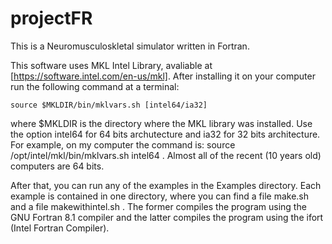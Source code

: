 # projectFR

This is a Neuromusculoskletal simulator written in Fortran. 

This software uses MKL Intel Library, avaliable at [https://software.intel.com/en-us/mkl]. After installing it on your computer run the following command at a terminal:

    source $MKLDIR/bin/mklvars.sh [intel64/ia32]

where $MKLDIR is the directory where the MKL library was installed. Use the option intel64 for 64 bits archutecture and ia32 for 32 bits architecture. For example, on my computer the  command is: source /opt/intel/mkl/bin/mklvars.sh intel64 . Almost all of the recent (10 years old) computers are 64 bits.

After that, you can run any of the examples in the Examples directory. Each example is contained in one directory, where you can find a file make.sh and a file makewithintel.sh . The former compiles the program using the GNU Fortran 8.1 compiler and the latter compiles the program using the ifort (Intel Fortran Compiler).  

